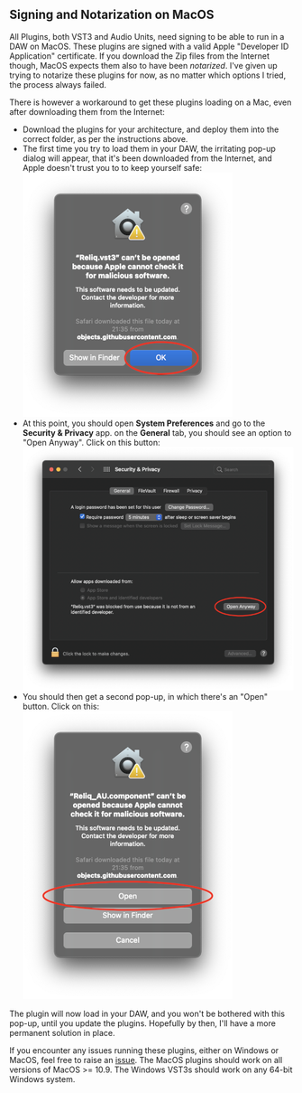 ## Signing and Notarization on MacOS ##

All Plugins, both VST3 and Audio Units, need signing to be able to run in a DAW on MacOS. These plugins are signed with a valid Apple "Developer ID Application" certificate. If you download the Zip files from the Internet though, MacOS expects them also to have been *notarized*. I've given up trying to notarize these plugins for now, as no matter which options I tried, the process always failed.

There is however a workaround to get these plugins loading on a Mac, even after downloading them from the Internet:

- Download the plugins for your architecture, and deploy them into the correct folder, as per the instructions above.
- The first time you try to load them in your DAW, the irritating pop-up dialog will appear, that it's been downloaded from the Internet, and Apple doesn't trust you to to keep yourself safe:
![](https://github.com/DoomyDwyer/ASPiKProjects/blob/main/pics/Mac_Security_Workaround/Problem.png)
- At this point, you should open **System Preferences** and go to the **Security & Privacy** app. on the **General** tab, you should see an option to "Open Anyway". Click on this button:
![](https://github.com/DoomyDwyer/ASPiKProjects/blob/main/pics/Mac_Security_Workaround/Solution.png)
- You should then get a second pop-up, in which there's an "Open" button. Click on this:
![](https://github.com/DoomyDwyer/ASPiKProjects/blob/main/pics/Mac_Security_Workaround/Success.png)

The plugin will now load in your DAW, and you won't be bothered with this pop-up, until you update the plugins. Hopefully by then, I'll have a more permanent solution in place.

If you encounter any issues running these plugins, either on Windows or MacOS, feel free to raise an [issue](https://github.com/DoomyDwyer/ASPiKProjects/issues). The MacOS plugins should work on all versions of MacOS >= 10.9. The Windows VST3s should work on any 64-bit Windows system.
